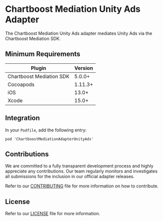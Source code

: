 # Chartboost Mediation Unity Ads Adapter

The Chartboost Mediation Unity Ads adapter mediates Unity Ads via the Chartboost Mediation SDK.

## Minimum Requirements

| Plugin | Version |
| ------ | ------ |
| Chartboost Mediation SDK | 5.0.0+ |
| Cocoapods | 1.11.3+ |
| iOS | 13.0+ |
| Xcode | 15.0+ |

## Integration

In your `Podfile`, add the following entry:
```
pod 'ChartboostMediationAdapterUnityAds'
```

## Contributions

We are committed to a fully transparent development process and highly appreciate any contributions. Our team regularly monitors and investigates all submissions for the inclusion in our official adapter releases.

Refer to our [CONTRIBUTING](https://github.com/ChartBoost/chartboost-mediation-ios-adapter-unity-ads/blob/main/CONTRIBUTING.md) file for more information on how to contribute.

## License

Refer to our [LICENSE](https://github.com/ChartBoost/chartboost-mediation-ios-adapter-unity-ads/blob/main/LICENSE.md) file for more information.
